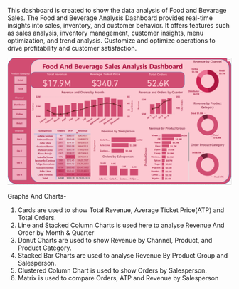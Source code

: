 This dashboard is created to show the data analysis of Food and Bevarage Sales. The Food and Beverage Analysis Dashboard provides real-time insights into sales, inventory, and customer behavior. It offers features such as sales analysis, inventory management, customer insights, menu optimization, and trend analysis. Customize and optimize operations to drive profitability and customer satisfaction.

![Food And Beverage Sales Analysis Dashboard](https://github.com/bhawna-sinha/PowerBI/blob/main/Food%20And%20Beverage%20Sales%20Analysis%20Dashboard/Screenshot%202023-07-09%20194753.png?raw=true)

Graphs And Charts-
1. Cards are used to show Total Revenue, Average Ticket Price(ATP) and Total Orders.
2. Line and Stacked Column Charts is used here to analyse Revenue And Order by Month & Quarter
3. Donut Charts are used to show Revenue by Channel, Product, and Product Category.
4. Stacked Bar Charts are used to analyse Revenue By Product Group and Salesperson.
5. Clustered Column Chart is used to show Orders by Salesperson.
6. Matrix is used to compare Orders, ATP and Revenue by Salesperson
